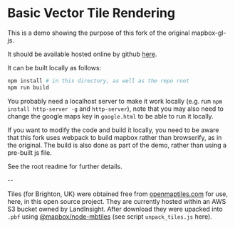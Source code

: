 # Basic Vector Tile Rendering

This is a demo showing the purpose of this fork of the original mapbox-gl-js.

It should be available hosted online by github [here](https://landtechnologies.github.io/Mapbox-vector-tiles-basic-js-renderer/debug/basic/).

It can be built locally as follows:

```bash
npm install # in this directory, as well as the repo root
npm run build
```

You probably need a localhost server to make it work locally (e.g. run `npm install http-server -g` and `http-server`), note that you may also need to change the google maps key in `google.html` to be able to run it locally.

If you want to modify the code and build it locally, you need to be aware that this fork uses webpack to build mapbox rather than browserify, as in the original. The build is also done as part of the demo, rather than using a pre-built js file.

See the root readme for further details.

--

Tiles (for Brighton, UK) were obtained free from [openmaptiles.com](https://openmaptiles.com/downloads/tileset/osm/europe/great-britain/england/brighton/?usage=open-source) for use, here, in this open source project. They are currently hosted within an AWS S3 bucket owned by LandInsight. After download they were upacked into `.pbf` using [@mapbox/node-mbtiles](https://github.com/mapbox/node-mbtiles) (see script `unpack_tiles.js` here).
